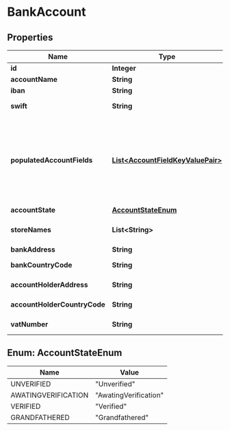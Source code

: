 
# BankAccount

## Properties
Name | Type | Description | Notes
------------ | ------------- | ------------- | -------------
**id** | **Integer** | Id of this account |  [optional]
**accountName** | **String** | Name of this account |  [optional]
**iban** | **String** | IBAN of this account |  [optional]
**swift** | **String** | SWIFT of this bank account |  [optional]
**populatedAccountFields** | [**List&lt;AccountFieldKeyValuePair&gt;**](AccountFieldKeyValuePair.md) | A list of one or more populated account fields (field key-value pairs).  If this list contains at least one item, the Iban, Swift and NationalClearingCode fields should be ignored. |  [optional]
**accountState** | [**AccountStateEnum**](#AccountStateEnum) | Status of Account |  [optional]
**storeNames** | **List&lt;String&gt;** | Store Names that are attached to this account |  [optional]
**bankAddress** | **String** | Address lf the bank |  [optional]
**bankCountryCode** | **String** | CountryCode of the Bank Account |  [optional]
**accountHolderAddress** | **String** | Account Holders Address |  [optional]
**accountHolderCountryCode** | **String** | Account Holders Country Code |  [optional]
**vatNumber** | **String** | Account Holders Vat Number |  [optional]


<a name="AccountStateEnum"></a>
## Enum: AccountStateEnum
Name | Value
---- | -----
UNVERIFIED | &quot;Unverified&quot;
AWATINGVERIFICATION | &quot;AwatingVerification&quot;
VERIFIED | &quot;Verified&quot;
GRANDFATHERED | &quot;Grandfathered&quot;




